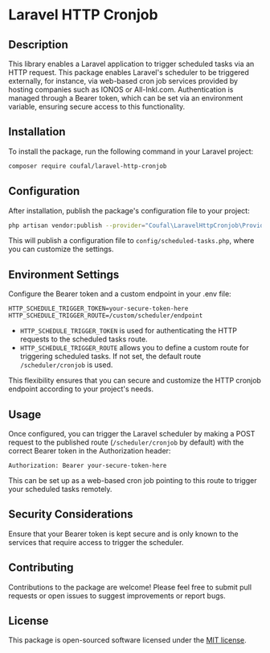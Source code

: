 # Laravel HTTP Cronjob

## Description

This library enables a Laravel application to trigger scheduled tasks via an HTTP request.
This package enables Laravel's scheduler to be triggered externally, for instance, 
via web-based cron job services provided by hosting companies such as IONOS or All-Inkl.com. 
Authentication is managed through a Bearer token, which can be set via an environment variable, ensuring secure access to this functionality.

## Installation

To install the package, run the following command in your Laravel project:

```bash
composer require coufal/laravel-http-cronjob
```

## Configuration

After installation, publish the package's configuration file to your project:

```bash
php artisan vendor:publish --provider="Coufal\LaravelHttpCronjob\Providers\HttpCronjobServiceProvider"
```

This will publish a configuration file to `config/scheduled-tasks.php`, where you can customize the settings.

## Environment Settings

Configure the Bearer token and a custom endpoint in your .env file:

```
HTTP_SCHEDULE_TRIGGER_TOKEN=your-secure-token-here
HTTP_SCHEDULE_TRIGGER_ROUTE=/custom/scheduler/endpoint
```

- `HTTP_SCHEDULE_TRIGGER_TOKEN` is used for authenticating the HTTP requests to the scheduled tasks route.
- `HTTP_SCHEDULE_TRIGGER_ROUTE` allows you to define a custom route for triggering scheduled tasks. If not set, the default route `/scheduler/cronjob` is used.

This flexibility ensures that you can secure and customize the HTTP cronjob endpoint according to your project's needs.

## Usage

Once configured, you can trigger the Laravel scheduler by making a POST request to the published route (`/scheduler/cronjob` by default) 
with the correct Bearer token in the Authorization header:

```
Authorization: Bearer your-secure-token-here
```

This can be set up as a web-based cron job pointing to this route to trigger your scheduled tasks remotely.

## Security Considerations

Ensure that your Bearer token is kept secure and is only known to the services that require access to trigger the scheduler.

## Contributing

Contributions to the package are welcome! Please feel free to submit pull requests or open issues to suggest improvements or report bugs.

## License

This package is open-sourced software licensed under the [MIT license](http://opensource.org/licenses/MIT).
